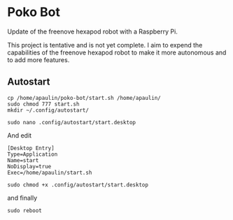 # Poko Bot

Update of the freenove hexapod robot with a Raspberry Pi.

This project is tentative and is not yet complete. I aim to expend the capabilities of the freenove hexapod robot to make it more autonomous and to add more features.


## Autostart

```
cp /home/apaulin/poko-bot/start.sh /home/apaulin/
sudo chmod 777 start.sh
mkdir ~/.config/autostart/
```

```
sudo nano .config/autostart/start.desktop
```

And edit

```
[Desktop Entry]
Type=Application
Name=start
NoDisplay=true
Exec=/home/apaulin/start.sh
```

```
sudo chmod +x .config/autostart/start.desktop
```

and finally

```
sudo reboot
```

